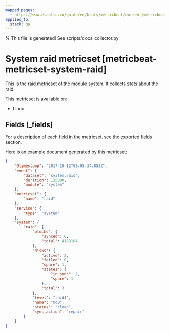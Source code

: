 ```yaml
---
mapped_pages:
  - https://www.elastic.co/guide/en/beats/metricbeat/current/metricbeat-metricset-system-raid.html
applies_to:
  stack: ga
---
```


% This file is generated! See scripts/docs_collector.py

# System raid metricset [metricbeat-metricset-system-raid]

This is the raid metricset of the module system. It collects stats about the raid.

This metricset is available on:

* Linux

## Fields [_fields]

For a description of each field in the metricset, see the [exported fields](/reference/metricbeat/exported-fields-system.md) section.

Here is an example document generated by this metricset:

```json
{
    "@timestamp": "2017-10-12T08:05:34.853Z",
    "event": {
        "dataset": "system.raid",
        "duration": 115000,
        "module": "system"
    },
    "metricset": {
        "name": "raid"
    },
    "service": {
        "type": "system"
    },
    "system": {
        "raid": {
            "blocks": {
                "synced": 0,
                "total": 4189184
            },
            "disks": {
                "active": 2,
                "failed": 0,
                "spare": 1,
                "states": {
                    "in_sync": 2,
                    "spare": 1
                },
                "total": 3
            },
            "level": "raid1",
            "name": "md0",
            "status": "clean",
            "sync_action": "repair"
        }
    }
}
```

